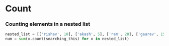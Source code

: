 # Count

### Counting elements in a nested list

```python
nested_list = [['rishav', 10], ['akash', 5], ['ram', 20], ['gaurav', 15]]
num = sum(x.count(searching_this) for x in nested_list)
```
